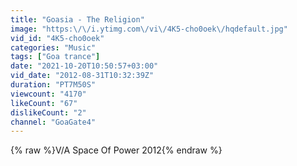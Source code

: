 ```yaml
---
title: "Goasia - The Religion"
image: "https:\/\/i.ytimg.com\/vi\/4K5-cho0oek\/hqdefault.jpg"
vid_id: "4K5-cho0oek"
categories: "Music"
tags: ["Goa trance"]
date: "2021-10-20T10:50:57+03:00"
vid_date: "2012-08-31T10:32:39Z"
duration: "PT7M50S"
viewcount: "4170"
likeCount: "67"
dislikeCount: "2"
channel: "GoaGate4"
---
```

{% raw %}V/A Space Of Power 2012{% endraw %}
